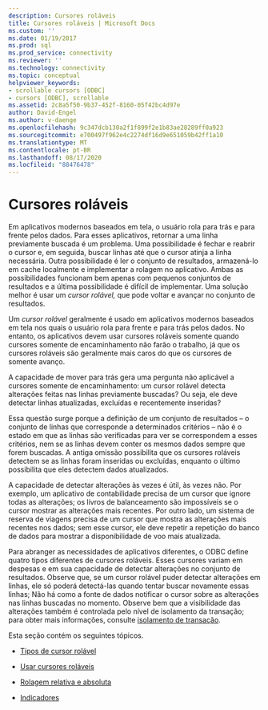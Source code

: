 ```yaml
---
description: Cursores roláveis
title: Cursores roláveis | Microsoft Docs
ms.custom: ''
ms.date: 01/19/2017
ms.prod: sql
ms.prod_service: connectivity
ms.reviewer: ''
ms.technology: connectivity
ms.topic: conceptual
helpviewer_keywords:
- scrollable cursors [ODBC]
- cursors [ODBC], scrollable
ms.assetid: 2c8a5f50-9b37-452f-8160-05f42bc4d97e
author: David-Engel
ms.author: v-daenge
ms.openlocfilehash: 9c347dcb130a2f1f899f2e1b83ae28289ff0a923
ms.sourcegitcommit: e700497f962e4c2274df16d9e651059b42ff1a10
ms.translationtype: MT
ms.contentlocale: pt-BR
ms.lasthandoff: 08/17/2020
ms.locfileid: "88476478"
---
```

# <a name="scrollable-cursors"></a>Cursores roláveis
Em aplicativos modernos baseados em tela, o usuário rola para trás e para frente pelos dados. Para esses aplicativos, retornar a uma linha previamente buscada é um problema. Uma possibilidade é fechar e reabrir o cursor e, em seguida, buscar linhas até que o cursor atinja a linha necessária. Outra possibilidade é ler o conjunto de resultados, armazená-lo em cache localmente e implementar a rolagem no aplicativo. Ambas as possibilidades funcionam bem apenas com pequenos conjuntos de resultados e a última possibilidade é difícil de implementar. Uma solução melhor é usar um *cursor rolável,* que pode voltar e avançar no conjunto de resultados.  
  
 Um *cursor rolável* geralmente é usado em aplicativos modernos baseados em tela nos quais o usuário rola para frente e para trás pelos dados. No entanto, os aplicativos devem usar cursores roláveis somente quando cursores somente de encaminhamento não farão o trabalho, já que os cursores roláveis são geralmente mais caros do que os cursores de somente avanço.  
  
 A capacidade de mover para trás gera uma pergunta não aplicável a cursores somente de encaminhamento: um cursor rolável detecta alterações feitas nas linhas previamente buscadas? Ou seja, ele deve detectar linhas atualizadas, excluídas e recentemente inseridas?  
  
 Essa questão surge porque a definição de um conjunto de resultados – o conjunto de linhas que corresponde a determinados critérios – não é o estado em que as linhas são verificadas para ver se correspondem a esses critérios, nem se as linhas devem conter os mesmos dados sempre que forem buscadas. A antiga omissão possibilita que os cursores roláveis detectem se as linhas foram inseridas ou excluídas, enquanto o último possibilita que eles detectem dados atualizados.  
  
 A capacidade de detectar alterações às vezes é útil, às vezes não. Por exemplo, um aplicativo de contabilidade precisa de um cursor que ignore todas as alterações; os livros de balanceamento são impossíveis se o cursor mostrar as alterações mais recentes. Por outro lado, um sistema de reserva de viagens precisa de um cursor que mostra as alterações mais recentes nos dados; sem esse cursor, ele deve repetir a repetição do banco de dados para mostrar a disponibilidade de voo mais atualizada.  
  
 Para abranger as necessidades de aplicativos diferentes, o ODBC define quatro tipos diferentes de cursores roláveis. Esses cursores variam em despesas e em sua capacidade de detectar alterações no conjunto de resultados. Observe que, se um cursor rolável puder detectar alterações em linhas, ele só poderá detectá-las quando tentar buscar novamente essas linhas; Não há como a fonte de dados notificar o cursor sobre as alterações nas linhas buscadas no momento. Observe bem que a visibilidade das alterações também é controlada pelo nível de isolamento da transação; para obter mais informações, consulte [isolamento de transação](../../../odbc/reference/develop-app/transaction-isolation.md).  
  
 Esta seção contém os seguintes tópicos.  
  
-   [Tipos de cursor rolável](../../../odbc/reference/develop-app/scrollable-cursor-types.md)  
  
-   [Usar cursores roláveis](../../../odbc/reference/develop-app/using-scrollable-cursors.md)  
  
-   [Rolagem relativa e absoluta](../../../odbc/reference/develop-app/relative-and-absolute-scrolling.md)  
  
-   [Indicadores](../../../odbc/reference/develop-app/bookmarks-odbc.md)
